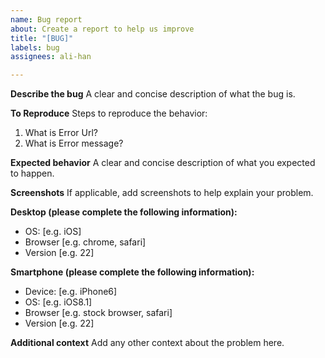 ```yaml
---
name: Bug report
about: Create a report to help us improve
title: "[BUG]"
labels: bug
assignees: ali-han

---
```


**Describe the bug**
A clear and concise description of what the bug is.

**To Reproduce**
Steps to reproduce the behavior:
1. What is Error Url?
2. What is Error message?

**Expected behavior**
A clear and concise description of what you expected to happen.

**Screenshots**
If applicable, add screenshots to help explain your problem.

**Desktop (please complete the following information):**
 - OS: [e.g. iOS]
 - Browser [e.g. chrome, safari]
 - Version [e.g. 22]

**Smartphone (please complete the following information):**
 - Device: [e.g. iPhone6]
 - OS: [e.g. iOS8.1]
 - Browser [e.g. stock browser, safari]
 - Version [e.g. 22]

**Additional context**
Add any other context about the problem here.
